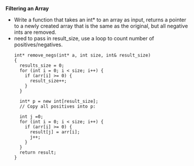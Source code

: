 **Filtering an Array**
- Write a function that takes an int* to an array as input, returns a pointer to a newly created array that is the same as the original, but all negative ints are removed.
- need to pass in result_size, use a loop to count number of positives/negatives.
  ```
  int* remove_negs(int* a, int size, int& result_size)
  {
    results_size = 0;
    for (int i = 0; i < size; i++) {
      if (arr[i] >= 0) {
        result_size++;
      }
    }
    
    int* p = new int[result_size];
    // Copy all positives into p:

    int j =0;
    for (int i = 0; i < size; i++) {
      if (arr[i] >= 0) {
        result[j] = arr[i];
        j++;
      }
    }
    return result;
  }
  ```
  
  
    
